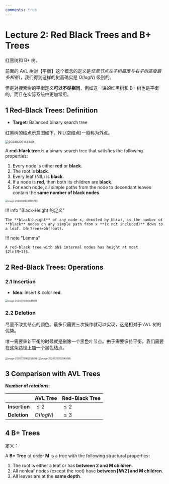 ```yaml
---
comments: true
---
```


# Lecture 2: Red Black Trees and B+ Trees

红黑树和 B+ 树。

前面的 AVL 树对【平衡】这个概念的定义是*任意节点左子树高度与右子树高度最多相差1*，我们得到这样的树高确实是 $O(logN)$ 级别的。

但是对搜索树的平衡定义**可以不尽相同**，例如这一讲的红黑树和 B+ 树也是平衡的，而且在实际系统中更加常用。

## 1 Red-Black Trees: Definition

* **Target**: Balanced binary search tree

红黑树的结点示意图如下。NIL(空结点)一般称为外点。

<img src="https://cdn.jsdelivr.net/gh/Frankoxer/image-host/pic/20240309163340.png" alt="20240309163340" style="zoom: 67%;" />

A **red-black tree** is a binary search tree that satisfies the following properties:

1. Every node is either **red** or **black**.
2. The root is **black**.
3. Every leaf (NIL) is **black**.
4. If a node is **red**, then both its children are **black**.
5. For each node, all simple paths from the node to decendant leaves contain the **same number of black nodes**.

<img src="https://cdn.jsdelivr.net/gh/Frankoxer/image-host/pic/image-20240309231739753.png" alt="image-20240309231739753" style="zoom:50%;" />

!!! info "Black-Height 的定义"

    The **black-height** of any node x, denoted by bh(x), is the number of **black** nodes on any simple path from x **(x not included)** down to a leaf. bh(Tree)=bh(root).

!!! note "Lemma"

    A red-black tree with $N$ internal nodes has height at most $2ln(N+1)$.

## 2 Red-Black Trees: Operations

### 2.1 Insertion

- **Idea**: Insert & color **red**.

<img src="https://cdn.jsdelivr.net/gh/Frankoxer/image-host/pic/image-20240310100648918.png" alt="image-20240310100648918" style="zoom:50%;" />

### 2.2 Deletion

尽量不改变结点的颜色。最多只需要三次操作就可以实现，这是相对于 AVL 树的优势。

唯一需要重新平衡的时候就是删除一个黑色叶节点。由于需要保持平衡，我们需要在这条路径上加一个黑色结点。

<img src="https://cdn.jsdelivr.net/gh/Frankoxer/image-host/pic/image-20240310102036096.png" alt="image-20240310102036096" style="zoom:50%;" />

<img src="https://cdn.jsdelivr.net/gh/Frankoxer/image-host/pic/image-20240310102049395.png" alt="image-20240310102049395" style="zoom:50%;" />

## 3 Comparison with AVL Trees

**Number of *rotations***:

|               | AVL Tree  | Red-Black Tree |
| ------------- | --------- | -------------- |
| **Insertion** | $\le2$    | $\le2$         |
| **Deletion**  | $O(logN)$ | $\le3$         |

## 4 B+ Trees

定义：

A **B+ Tree** of order **M** is a tree with the following structural properties:

1. The root is either a leaf or has **between 2 and M children**.
2. All nonleaf nodes (except the root) have **between $\lceil M/2 \rceil$ and M children**.
3. All leaves are at the **same depth**.
